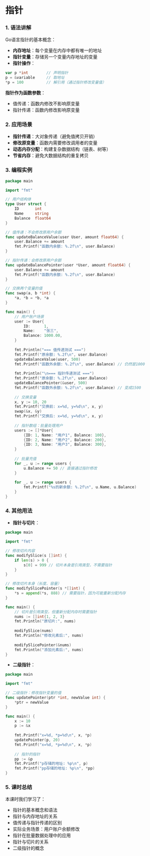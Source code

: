 # 指针

### 1. 语法讲解

Go语言指针的基本概念：

- **内存地址**：每个变量在内存中都有唯一的地址
- **指针变量**：存储另一个变量内存地址的变量
- **指针操作**：
```go
var p *int        // 声明指针
p = &variable     // 取地址
*p = 100          // 解引用（通过指针修改变量值）
```

**指针作为函数参数**：
- 值传递：函数内修改不影响原变量
- 指针传递：函数内修改影响原变量

### 2. 应用场景

- **指针传递**：大对象传递（避免值拷贝开销）
- **修改原变量**：函数内需要修改调用者的变量
- **动态内存分配**：构建复杂数据结构（链表、树等）
- **节省内存**：避免大数据结构的重复拷贝

### 3. 编程实例

```go
package main

import "fmt"

// 用户结构体
type User struct {
    ID       int
    Name     string
    Balance  float64
}

// 值传递：不会修改原用户余额
func updateBalanceValue(user User, amount float64) {
    user.Balance += amount
    fmt.Printf("函数内余额: %.2f\n", user.Balance)
}

// 指针传递：会修改原用户余额
func updateBalancePointer(user *User, amount float64) {
    user.Balance += amount
    fmt.Printf("函数内余额: %.2f\n", user.Balance)
}

// 交换两个变量的值
func swap(a, b *int) {
    *a, *b = *b, *a
}

func main() {
    // 用户账户场景
    user := User{
        ID:      1,
        Name:    "张三",
        Balance: 1000.00,
    }
    
    fmt.Println("=== 值传递测试 ===")
    fmt.Printf("原余额: %.2f\n", user.Balance)
    updateBalanceValue(user, 500)
    fmt.Printf("函数外余额: %.2f\n", user.Balance) // 仍然是1000
    
    fmt.Println("\n=== 指针传递测试 ===")
    fmt.Printf("原余额: %.2f\n", user.Balance)
    updateBalancePointer(&user, 500)
    fmt.Printf("函数外余额: %.2f\n", user.Balance) // 变成1500
    
    // 交换变量
    x, y := 10, 20
    fmt.Printf("交换前: x=%d, y=%d\n", x, y)
    swap(&x, &y)
    fmt.Printf("交换后: x=%d, y=%d\n", x, y)
    
    // 指针数组：批量处理用户
    users := []*User{
        {ID: 1, Name: "用户1", Balance: 100},
        {ID: 2, Name: "用户2", Balance: 200},
        {ID: 3, Name: "用户3", Balance: 300},
    }
    
    // 批量充值
    for _, u := range users {
        u.Balance += 50 // 直接通过指针修改
    }
    
    for _, u := range users {
        fmt.Printf("%s的新余额: %.2f\n", u.Name, u.Balance)
    }
}
```

### 4. 其他用法

- **指针与切片**：

```go
package main

import "fmt"

// 修改切片内容
func modifySlice(s []int) {
    if len(s) > 0 {
        s[0] = 999 // 切片本身是引用类型，不需要指针
    }
}

// 修改切片本身（长度、容量）
func modifySlicePointer(s *[]int) {
    *s = append(*s, 888) // 需要指针，因为可能重新分配内存
}

func main() {
    // 切片是引用类型，但重新分配内存时需要指针
    nums := []int{1, 2, 3}
    fmt.Println("原切片:", nums)
    
    modifySlice(nums)
    fmt.Println("修改元素后:", nums)
    
    modifySlicePointer(&nums)
    fmt.Println("添加元素后:", nums)
}
```

- **二级指针**：

```go
package main

import "fmt"

// 二级指针：修改指针变量的值
func updatePointer(ptr *int, newValue int) {
    *ptr = newValue
}

func main() {
    x := 10
    p := &x
    
    fmt.Printf("x=%d, *p=%d\n", x, *p)
    updatePointer(p, 20)
    fmt.Printf("x=%d, *p=%d\n", x, *p)
    
    // 指针的指针
    pp := &p
    fmt.Printf("p存储的地址: %p\n", p)
    fmt.Printf("pp存储的地址: %p\n", *pp)
}
```

### 5. 课时总结

本课时我们学习了：
- 指针的基本概念和语法
- 指针与内存地址的关系
- 值传递与指针传递的区别
- 实际业务场景：用户账户余额修改
- 指针在批量数据处理中的应用
- 指针与切片的关系
- 二级指针的概念